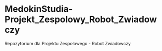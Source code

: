 # MedokinStudia-Projekt_Zespolowy_Robot_Zwiadowczy
Repozytorium dla Projektu Zespołowego - Robot Zwiadowczy
